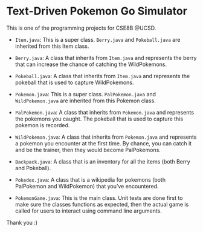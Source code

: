 # Text-Driven Pokemon Go Simulator

This is one of the programming projects for CSE8B @UCSD.

- `Item.java`: This is a super class. `Berry.java` and `Pokeball.java` are inherited from this Item class.
- `Berry.java`: A class that inherits from `Item.java` and represents the berry that can increase the chance of catching the WildPokemons.
- `Pokeball.java`: A class that inherits from `Item.java` and represents the pokeball that is used to capture WildPokemons.


- `Pokemon.java`: This is a super class. `PalPokemon.java` and `WildPokemon.java` are inherited from this Pokemon class.
- `PalPokemon.java`: A class that inherits from `Pokemon.java` and represents the pokemons you caught. The pokeball that is used to capture this pokemon is recorded.
- `WildPokemon.java`: A class that inherits from `Pokemon.java` and represents a pokemon you encounter at the first time. By chance, you can catch it and be the trainer, then they would become PalPokemons.


- `Backpack.java`: A class that is an inventory for all the items (both Berry and Pokeball).
- `Pokedex.java`: A class that is a wikipedia for pokemons (both PalPokemon and WildPokemon) that you’ve encountered.

- `PokemonGame.java`: This is the main class. Unit tests are done first to make sure the classes functions as expected, then the actual game is called for users to interact using command line arguments.


Thank you :)
